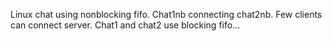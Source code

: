 Linux chat using nonblocking fifo. Chat1nb connecting chat2nb. Few clients can connect server.
Chat1 and chat2 use blocking fifo...
